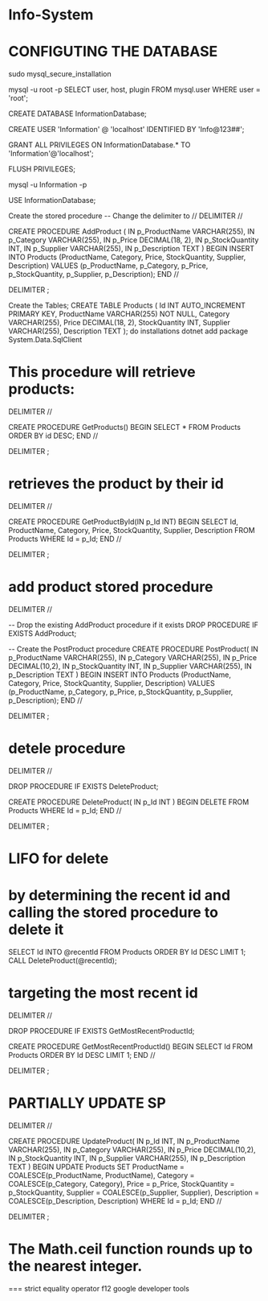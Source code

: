 # Info-System
# CONFIGUTING THE DATABASE
sudo mysql_secure_installation

mysql -u root -p
SELECT user, host, plugin FROM mysql.user WHERE user = 'root';

CREATE DATABASE InformationDatabase;

CREATE USER 'Information' @ 'localhost' IDENTIFIED BY 'Info@123##';

GRANT ALL PRIVILEGES ON InformationDatabase.* TO 'Information'@'localhost';

FLUSH PRIVILEGES;

mysql -u Information -p

USE InformationDatabase;

Create the stored procedure
-- Change the delimiter to //
DELIMITER //

CREATE PROCEDURE AddProduct (
    IN p_ProductName VARCHAR(255),
    IN p_Category VARCHAR(255),
    IN p_Price DECIMAL(18, 2),
    IN p_StockQuantity INT,
    IN p_Supplier VARCHAR(255),
    IN p_Description TEXT
)
BEGIN
    INSERT INTO Products (ProductName, Category, Price, StockQuantity, Supplier, Description)
    VALUES (p_ProductName, p_Category, p_Price, p_StockQuantity, p_Supplier, p_Description);
END //

DELIMITER ;

Create the Tables;
CREATE TABLE Products (
    Id INT AUTO_INCREMENT PRIMARY KEY,
    ProductName VARCHAR(255) NOT NULL,
    Category VARCHAR(255),
    Price DECIMAL(18, 2),
    StockQuantity INT,
    Supplier VARCHAR(255),
    Description TEXT
);
do installations
dotnet add package System.Data.SqlClient
# This procedure will retrieve products:
DELIMITER //

CREATE PROCEDURE GetProducts()
BEGIN
    SELECT * FROM Products ORDER BY id DESC;
END //

DELIMITER ;
# retrieves the product by their id
DELIMITER //

CREATE PROCEDURE GetProductById(IN p_Id INT)
BEGIN
    SELECT 
        Id,
        ProductName,
        Category,
        Price,
        StockQuantity,
        Supplier,
        Description
    FROM 
        Products
    WHERE 
        Id = p_Id;
END //

DELIMITER ;
# add product stored procedure
DELIMITER //

-- Drop the existing AddProduct procedure if it exists
DROP PROCEDURE IF EXISTS AddProduct;

-- Create the PostProduct procedure
CREATE PROCEDURE PostProduct(
    IN p_ProductName VARCHAR(255),
    IN p_Category VARCHAR(255),
    IN p_Price DECIMAL(10,2),
    IN p_StockQuantity INT,
    IN p_Supplier VARCHAR(255),
    IN p_Description TEXT
)
BEGIN
    INSERT INTO Products (ProductName, Category, Price, StockQuantity, Supplier, Description)
    VALUES (p_ProductName, p_Category, p_Price, p_StockQuantity, p_Supplier, p_Description);
END //

DELIMITER ;
# detele procedure
DELIMITER //

DROP PROCEDURE IF EXISTS DeleteProduct;

CREATE PROCEDURE DeleteProduct(
    IN p_Id INT
)
BEGIN
    DELETE FROM Products
    WHERE Id = p_Id;
END //

DELIMITER ;
# LIFO for delete
# by determining the recent id and calling the stored procedure to delete it 
SELECT Id INTO @recentId FROM Products ORDER BY Id DESC LIMIT 1;
CALL DeleteProduct(@recentId);
# targeting the most recent id
DELIMITER //

DROP PROCEDURE IF EXISTS GetMostRecentProductId;

CREATE PROCEDURE GetMostRecentProductId()
BEGIN
    SELECT Id FROM Products ORDER BY Id DESC LIMIT 1;
END //

DELIMITER ;



# PARTIALLY UPDATE SP
DELIMITER //

CREATE PROCEDURE UpdateProduct(
    IN p_Id INT,
    IN p_ProductName VARCHAR(255),
    IN p_Category VARCHAR(255),
    IN p_Price DECIMAL(10,2),
    IN p_StockQuantity INT,
    IN p_Supplier VARCHAR(255),
    IN p_Description TEXT
)
BEGIN
    UPDATE Products
    SET 
        ProductName = COALESCE(p_ProductName, ProductName),
        Category = COALESCE(p_Category, Category),
        Price = p_Price,
        StockQuantity = p_StockQuantity,
        Supplier = COALESCE(p_Supplier, Supplier),
        Description = COALESCE(p_Description, Description)
    WHERE Id = p_Id;
END //

DELIMITER ;
# The Math.ceil function rounds up to the nearest integer.

=== strict equality operator
f12 google developer tools